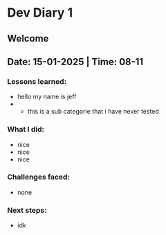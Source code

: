 # Dev Diary 1

## Welcome

## Date: 15-01-2025 | Time: 08-11

### Lessons learned:
- hello my name is jeff
- - this is a sub categorie that i have never tested

### What I did:
- nice
- nice
- nice

### Challenges faced:
- none

### Next steps:
- idk
